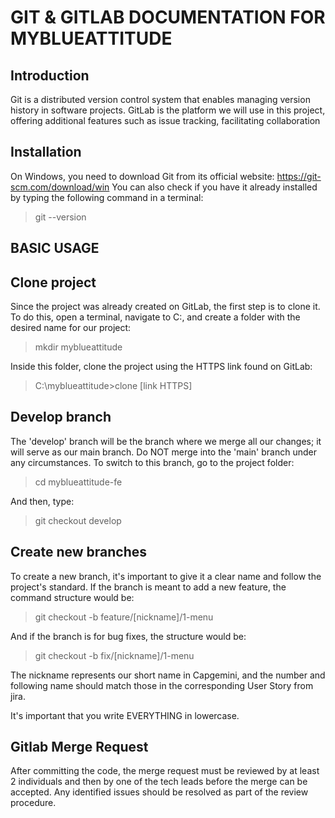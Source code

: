 # GIT & GITLAB DOCUMENTATION FOR MYBLUEATTITUDE

## Introduction

Git is a distributed version control system that enables managing version history in software projects. GitLab is the platform we will use in this project, offering additional features such as issue tracking, facilitating collaboration

## Installation

On Windows, you need to download Git from its official website: https://git-scm.com/download/win
You can also check if you have it already installed by typing the following command in a terminal:

>git --version

## BASIC USAGE

## Clone project

Since the project was already created on GitLab, the first step is to clone it. To do this, open a terminal, navigate to C:\, and create a folder with the desired name for our project:

>mkdir myblueattitude

Inside this folder, clone the project using the HTTPS link found on GitLab:

>C:\myblueattitude>clone [link HTTPS]

## Develop branch

The 'develop' branch will be the branch where we merge all our changes; it will serve as our main branch. Do NOT merge into the 'main' branch under any circumstances. To switch to this branch, go to the project folder:

>cd myblueattitude-fe

And then, type:

>git checkout develop

## Create new branches

To create a new branch, it's important to give it a clear name and follow the project's standard. If the branch is meant to add a new feature, the command structure would be:

>git checkout -b feature/[nickname]/1-menu

And if the branch is for bug fixes, the structure would be:

>git checkout -b fix/[nickname]/1-menu

The nickname represents our short name in Capgemini, and the number and following name should match those in the corresponding User Story from jira.

It's important that you write EVERYTHING in lowercase.

## Gitlab Merge Request

After committing the code, the merge request must be reviewed by at least 2 individuals and then by one of the tech leads before the merge can be accepted. Any identified issues should be resolved as part of the review procedure.